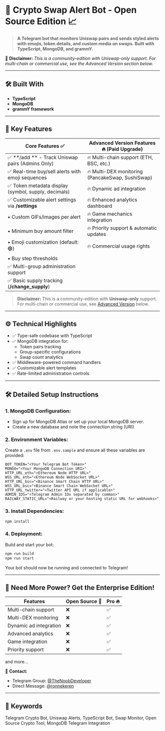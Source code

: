 # 🚀 Crypto Swap Alert Bot - Open Source Edition 📈

> **A Telegram bot that monitors Uniswap pairs and sends styled alerts with emojis, token details, and custom media on swaps. Built with TypeScript, MongoDB, and grammY.**

🚧 **Disclaimer:** _This is a community-edition with Uniswap-only support. For multi-chain or commercial use, see the Advanced Version section below._

---

## 🛠 Built With

- **TypeScript**
- **MongoDB**
- **grammY framework**

---

## 🔑 Key Features

| Core Features ✅                                     | Advanced Version Features 🔥 (Paid Upgrade)      |
| ---------------------------------------------------- | ------------------------------------------------ |
| ✅ **/add ** - Track Uniswap pairs (Admins Only)     | 🔥 Multi-chain support (ETH, BSC, etc.)          |
| ✅ Real-time buy/sell alerts with emoji sequences    | 🔥 Multi-DEX monitoring (PancakeSwap, SushiSwap) |
| ✅ Token metadata display (symbol, supply, decimals) | 🔥 Dynamic ad integration                        |
| ✅ Customizable alert settings via **/settings**     | 🔥 Enhanced analytics dashboard                  |
| • Custom GIFs/images per alert                       | 🔥 Game mechanics integration                    |
| • Minimum buy amount filter                          | 🔥 Priority support & automatic updates          |
| • Emoji customization (default: 🟢)                  | 🔥 Commercial usage rights                       |
| • Buy step thresholds                                |                                                  |
| ✅ Multi-group administration support                |                                                  |
| ✅ Basic supply tracking (**/change_supply**)        |                                                  |

> **Disclaimer:** This is a community-edition with **Uniswap-only** support. For multi-chain or commercial use, see [Advanced Version](#upgrade) below.

---

## ⚙️ Technical Highlights

- ✅ Type-safe codebase with TypeScript
- ✅ MongoDB integration for:
  - Token pairs tracking
  - Group-specific configurations
  - Swap count analytics
- ✅ Middleware-powered command handlers
- ✅ Customizable alert templates
- ✅ Rate-limited administration controls

---

## 🛠 Detailed Setup Instructions

### 1. **MongoDB Configuration**:

- Sign up for MongoDB Atlas or set up your local MongoDB server.
- Create a new database and note the connection string (URI).

### 2. **Environment Variables**:

Create a `.env` file from `.env.sample` and ensure all these variables are provided:

```env
BOT_TOKEN="<Your Telegram Bot Token>"
MONGO="<Your MongoDB Connection URI>"
HTTP_URL_eth="<Ethereum Node HTTP URL>"
WSS_URL_eth="<Ethereum Node WebSocket URL>"
HTTP_URL_bsc="<Binance Smart Chain HTTP URL>"
WSS_URL_bsc="<Binance Smart Chain WebSocket URL>"
HTTP_URL_twitter="<Twitter API URL if applicable>"
ADMIN_IDS="<Telegram Admin IDs separated by commas>"
RAILWAY_STATIC_URL="<Railway or your hosting static URL for webhooks>"
```

### 3. **Install Dependencies**:

```bash
npm install
```

### 4. **Deployment**:

Build and start your bot:

```bash
npm run build
npm run start
```

Your bot should now be running and connected to Telegram!

---

## 🌟 Need More Power? Get the Enterprise Edition!

| Features               | Open Source 🌱 | Pro 🔥 |
| ---------------------- | -------------- | ------ |
| Multi-chain support    | ❌             | ✅     |
| Multi-DEX monitoring   | ❌             | ✅     |
| Dynamic ad integration | ❌             | ✅     |
| Advanced analytics     | ❌             | ✅     |
| Game integration       | ❌             | ✅     |
| Priority support       | ❌             | ✅     |

and more...

📲 **Contact:**

- Telegram Group: [@TheNoobDeveloper](https://t.me/TheNoobDeveloper)
- Direct Message: [@ronnekeren](https://t.me/ronnekeren)

---

## 📌 Keywords

Telegram Crypto Bot, Uniswap Alerts, TypeScript Bot, Swap Monitor, Open Source Crypto Tool, MongoDB Telegram Integration
